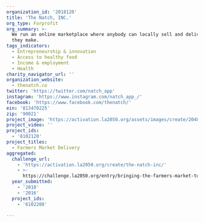 ```yaml
---
organization_id: '2018120'
title: 'The Natch, INC.'
org_type: Forprofit
org_summary: >-
  We run an online marketplace where anybody can locally sell and deliver food
  they make.
tags_indicators:
  - Entrepreneurship & innovation
  - Access to healthy food
  - Income & employment
  - Health
charity_navigator_url: ''
organization_website:
  - thenatch.co
twitter: 'https://twitter.com/natch_app'
instagram: 'https://www.instagram.com/natch_app_/'
facebook: 'https://www.facebook.com/thenatch/'
ein: '813470225'
zip: '90021'
project_image: 'https://activation.la2050.org/assets/images/create/2048-wide/the-natch-inc.jpg'
project_video: ''
project_ids:
  - '8102120'
project_titles:
  - Farmers Market Delivery
aggregated:
  challenge_url:
    - 'https://activation.la2050.org/create/the-natch-inc/'
    - >-
      https://challenge.la2050.org/entry/bringing-the-farmers-market-to-peoples-door
  year_submitted:
    - '2018'
    - '2016'
  project_ids:
    - '6102208'

---
```

